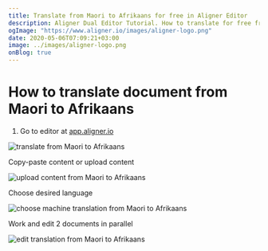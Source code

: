 ```yaml
---
title: Translate from Maori to Afrikaans for free in Aligner Editor
description: Aligner Dual Editor Tutorial. How to translate for free from Maori to Afrikaans. Aligner is multilingual document management platform. 
ogImage: "https://www.aligner.io/images/aligner-logo.png"
date: 2020-05-06T07:09:21+03:00
image: ../images/aligner-logo.png
onBlog: true
---
```


# How to translate document from Maori to Afrikaans

1. Go to editor at [app.aligner.io](https://app.aligner.io "Aligner App web page")

![translate from Maori to Afrikaans](../aligner-blank-editor.png "translate from Maori to Afrikaans")

Copy-paste content or upload content

![upload content from Maori to Afrikaans](../aligner-uploaded-document.png "upload content from Maori to Afrikaans")

Choose desired language

![choose machine translation from Maori to Afrikaans](../aligner-language-dropdown.png "choose machine translation from Maori to Afrikaans")

Work and edit 2 documents in parallel

![edit translation from Maori to Afrikaans](../aligner-double-sitded-editor.png "edit translation from Maori to Afrikaans")

